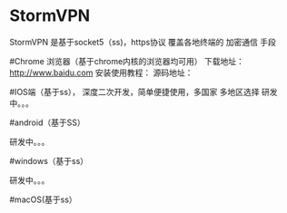 # StormVPN
StormVPN 是基于socket5（ss)，https协议 覆盖各地终端的 加密通信 手段

#Chrome 浏览器（基于chrome内核的浏览器均可用）
下载地址：http://www.baidu.com
安装使用教程：
源码地址：

#IOS端（基于ss）， 深度二次开发，简单便捷使用，多国家 多地区选择
研发中。。。


#android（基于SS）

研发中。。。

#windows（基于ss）

研发中。。。


#macOS(基于ss）
